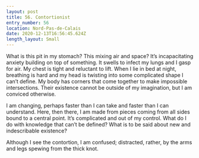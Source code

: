 ```yaml
---
layout: post
title: 56. Contortionist
entry_number: 56
location: Nord-Pas-de-Calais
date: 2020-12-13T16:56:45.624Z
length_layout: Small
---
```

What is this pit in my stomach? This mixing air and space? It’s incapacitating anxiety building on top of something. It swells to infect my lungs and I gasp for air. My chest is tight and reluctant to lift. When I lie in bed at night, breathing is hard and my head is twisting into some complicated shape I can’t define. My body has corners that come together to make impossible intersections. Their existence cannot be outside of my imagination, but I am conviced otherwise.

I am changing, perhaps faster than I can take and faster than I can understand. Here, then there, I am made from pieces coming from all sides bound to a central point. It’s complicated and out of my control. What do I do with knowledge that can’t be defined? What is to be said about new and indescribable existence?

Although I see the contortion, I am confused; distracted, rather, by the arms and legs spewing from the thick knot.